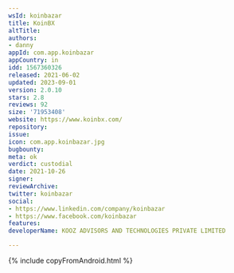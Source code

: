 ```yaml
---
wsId: koinbazar
title: KoinBX
altTitle: 
authors:
- danny
appId: com.app.koinbazar
appCountry: in
idd: 1567360326
released: 2021-06-02
updated: 2023-09-01
version: 2.0.10
stars: 2.8
reviews: 92
size: '71953408'
website: https://www.koinbx.com/
repository: 
issue: 
icon: com.app.koinbazar.jpg
bugbounty: 
meta: ok
verdict: custodial
date: 2021-10-26
signer: 
reviewArchive: 
twitter: koinbazar
social:
- https://www.linkedin.com/company/koinbazar
- https://www.facebook.com/koinbazar
features: 
developerName: KOOZ ADVISORS AND TECHNOLOGIES PRIVATE LIMITED

---
```


{% include copyFromAndroid.html %}
